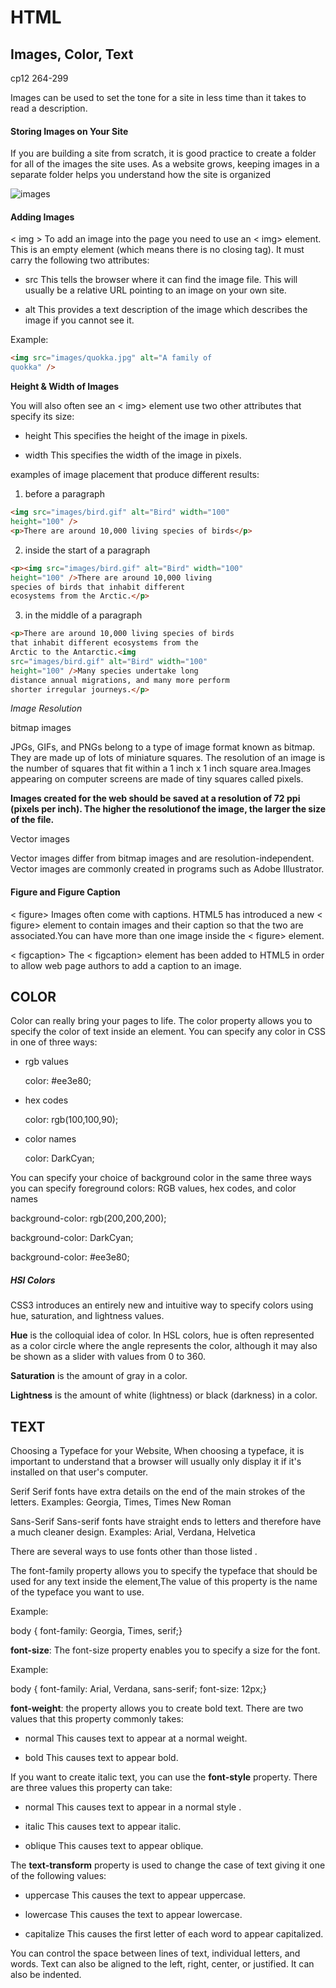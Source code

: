 # HTML
## Images, Color, Text



 cp12 264-299

Images can be used to set the tone for a site in less time than it takes to read a description.

####  Storing Images on Your Site
If you are building a site from scratch, it is good
practice to create a folder for all of the images
the site uses.
As a website grows, keeping
images in a separate folder
helps you understand how the
site is organized

![images](https://slidetodoc.com/presentation_image_h2/61d5bf52be95a1b120eda3b5ca2378d5/image-9.jpg)

#### Adding Images

< img > 
To add an image into the page
you need to use an < img>
element. This is an empty
element (which means there is
no closing tag). It must carry the
following two attributes:

* src
This tells the browser where
it can find the image file. This
will usually be a relative URL
pointing to an image on your
own site.

* alt
This provides a text description
of the image which describes the
image if you cannot see it.

Example:

```html
<img src="images/quokka.jpg" alt="A family of
quokka" />


```

**Height & Width of Images**

You will also often see an < img>
element use two other attributes
that specify its size:

* height
This specifies the height of the
image in pixels.

* width
This specifies the width of the
image in pixels.

examples of image placement
that produce different results:

1. before a paragraph
```html
<img src="images/bird.gif" alt="Bird" width="100"
height="100" />
<p>There are around 10,000 living species of birds</p>

```

2. inside the start of a
paragraph

```html
<p><img src="images/bird.gif" alt="Bird" width="100"
height="100" />There are around 10,000 living
species of birds that inhabit different
ecosystems from the Arctic.</p>

```

3. in the middle of a
paragraph

```html
<p>There are around 10,000 living species of birds
that inhabit different ecosystems from the
Arctic to the Antarctic.<img
src="images/bird.gif" alt="Bird" width="100"
height="100" />Many species undertake long
distance annual migrations, and many more perform
shorter irregular journeys.</p>

```

*Image Resolution*

bitmap images

JPGs, GIFs, and PNGs belong to
a type of image format known
as bitmap. They are made up of
lots of miniature squares. The
resolution of an image is the
number of squares that fit within
a 1 inch x 1 inch square area.Images appearing on computer
screens are made of tiny squares
called pixels.

**Images created for the web should be saved at
a resolution of 72 ppi (pixels per inch). The higher the resolutionof the image, the larger the size of the file.**

Vector images 

Vector images differ from bitmap images and
are resolution-independent. Vector images are
commonly created in programs such as Adobe
Illustrator.

#### Figure and Figure Caption

< figure>
Images often come with
captions. HTML5 has introduced
a new < figure> element to
contain images and their caption
so that the two are associated.You can have more than one
image inside the < figure>
element.


< figcaption>
The < figcaption> element has
been added to HTML5 in order
to allow web page authors to add
a caption to an image.


## COLOR

Color can really bring your pages to life.
The color property allows you
to specify the color of text inside
an element. You can specify any
color in CSS in one of three ways:

* rgb values

   color: #ee3e80;

* hex codes

   color: rgb(100,100,90);

* color names
   
   color: DarkCyan;

You can specify your choice of
background color in the same
three ways you can specify
foreground colors: RGB values,
hex codes, and color names 

background-color: rgb(200,200,200);

background-color: DarkCyan;

background-color: #ee3e80;

#####  HSl Colors

CSS3 introduces an entirely new and intuitive
way to specify colors using hue, saturation,
and lightness values.

**Hue** is the colloquial idea of
color. In HSL colors, hue is often
represented as a color circle
where the angle represents the
color, although it may also be
shown as a slider with values
from 0 to 360.

**Saturation** is the amount of
gray in a color. 

**Lightness** is the amount of
white (lightness) or black
(darkness) in a color.

## TEXT

Choosing a Typeface
for your Website, When choosing
a typeface, it
is important to
understand that a
browser will usually
only display it if it's
installed on that
user's computer.

Serif
Serif fonts have extra details on
the end of the main strokes of
the letters.
Examples:
Georgia,
Times,
Times New Roman

Sans-Serif
Sans-serif fonts have straight
ends to letters and therefore
have a much cleaner design.
Examples:
Arial,
Verdana,
Helvetica

There are several ways to use fonts other than those listed .

The font-family property
allows you to specify the
typeface that should be used for
any text inside the element,The value of this property is the
name of the typeface you want
to use.

Example:

body {
font-family: Georgia, Times, serif;}

**font-size**: The font-size property enables
you to specify a size for the
font.

Example:

body {
font-family: Arial, Verdana, sans-serif;
font-size: 12px;}

**font-weight**: the property
allows you to create bold text.
There are two values that this
property commonly takes:

* normal
This causes text to appear at a
normal weight.

* bold
This causes text to appear bold.

If you want to create italic text,
you can use the **font-style**
property. There are three values
this property can take:

* normal
This causes text to appear in a
normal style .

* italic
This causes text to appear italic.

* oblique
This causes text to appear
oblique.

The **text-transform** property
is used to change the case of
text giving it one of the following
values:

* uppercase
This causes the text to appear
uppercase.

* lowercase
This causes the text to appear
lowercase.

* capitalize
This causes the first letter of
each word to appear capitalized.

You can control the space between lines of text,
individual letters, and words. Text can also be aligned
to the left, right, center, or justified. It can also be
indented.